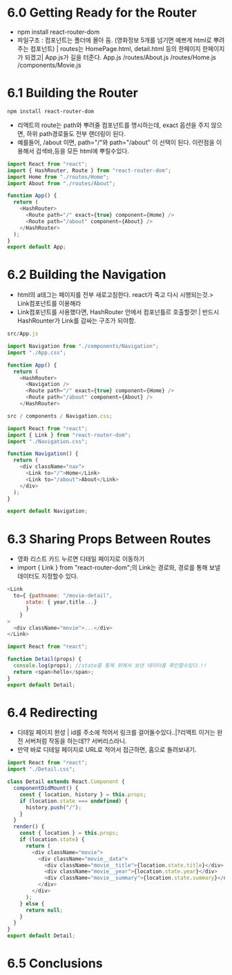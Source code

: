 # 6.0 Getting Ready for the Router

- npm install react-router-dom
- 파일구조 : 컴포넌트는 폴더에 몰아 둠. (영화정보 5개를 넘기면 예쁘게 html로 뿌려주는 컴포넌트) | routes는 HomePage.html, detail.html 등의 한페이지 한페이지가 되겠고| App.js가 길을 터준다.
  App.js
  /routes/About.js
  /routes/Home.js
  /components/Movie.js

# 6.1 Building the Router

```
npm install react-router-dom
```

- 리액트의 route는 path와 뿌려줄 컴포넌트를 명시하는데, exact 옵션을 주지 않으면, 하위 path경로들도 전부 랜더링이 된다.
- 예를들어, /about 이면, path="/"와 path="/about" 이 선택이 된다. 이런점을 이용해서 검색바,등을 모든 html에 뿌릴수있다.

```js
import React from "react";
import { HashRouter, Route } from "react-router-dom";
import Home from "./routes/Home";
import About from "./routes/About";

function App() {
  return (
    <HashRouter>
      <Route path="/" exact={true} component={Home} />
      <Route path="/about" component={About} />
    </HashRouter>
  );
}
export default App;
```

# 6.2 Building the Navigation

- html의 a태그는 페이지를 전부 새로고침한다. react가 죽고 다시 시행되는것.> Link컴포넌트를 이용해라
- Link컴포넌트를 사용했다면, HashRouter 안에서 컴포넌틀르 호출할것! | 반드시 HashRounter가 Link를 감싸는 구조가 되야함.

```js
src/App.js

import Navigation from "./components/Navigation";
import "./App.css";

function App() {
  return (
    <HashRouter>
      <Navigation />
      <Route path="/" exact={true} component={Home} />
      <Route path="/about" component={About} />
    </HashRouter>
```

```js
src / components / Navigation.css;

import React from "react";
import { Link } from "react-router-dom";
import "./Navigation.css";

function Navigation() {
  return (
    <div className="nav">
      <Link to="/">Home</Link>
      <Link to="/about">About</Link>
    </div>
  );
}

export default Navigation;
```

# 6.3 Sharing Props Between Routes

- 영화 리스트 카드 누르면 디테일 페이지로 이동하기
- import { Link } from "react-router-dom";의 Link는 경로와, 경로를 통해 보낼 데이터도 지정할수 있다.

```js
<Link
  to={ {pathname: "/movie-detail",
      state: { year,title...}
      }
    }
>
  <div className="movie">...</div>
</Link>
```

```js
import React from "react";

function Detail(props) {
  console.log(props); //state를 통해 위에서 보낸 데이터를 확인할수있다.!!
  return <span>hello</span>;
}
export default Detail;
```

# 6.4 Redirecting

- 디테일 페이지 완성 | id를 주소에 적어서 링크를 걸어둘수있다..|?리액트 이거는 완전 서버처럼 작동을 하는데?? 서버리스라니.
- 만약 바로 디테일 페이지로 URL로 적어서 접근하면, 홈으로 돌려보내기.

```js
import React from "react";
import "./Detail.css";

class Detail extends React.Component {
  componentDidMount() {
    const { location, history } = this.props;
    if (location.state === undefined) {
      history.push("/");
    }
  }
  render() {
    const { location } = this.props;
    if (location.state) {
      return (
        <div className="movie">
          <div className="movie__data">
            <div className="movie__title">{location.state.title}</div>
            <div className="movie__year">{location.state.year}</div>
            <div className="movie__summary">{location.state.summary}</div>
          </div>
        </div>
      );
    } else {
      return null;
    }
  }
}
export default Detail;
```

# 6.5 Conclusions

